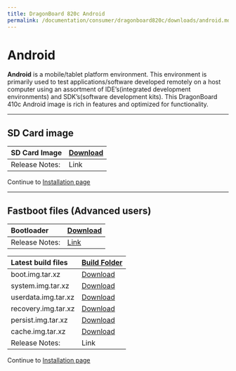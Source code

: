 ```yaml
---
title: DragonBoard 820c Android
permalink: /documentation/consumer/dragonboard820c/downloads/android.md.html
---
```

# Android

**Android** is a mobile/tablet platform environment. This environment is primarily used to test applications/software developed remotely on a host computer using an assortment of IDE’s(integrated development environments) and SDK’s(software development kits). This DragonBoard 410c Android image is rich in features and optimized for functionality.

***

## SD Card image

|   SD Card Image    |    [Download](http://builds.96boards.org/releases/dragonboard410c/qualcomm/android/16.03/dragonboard410c_sdcard_install_android-*.zip)    |
|:------------------|:-----------------------|
|Release Notes:     |Link       |

Continue to [Installation page](../installation)

***

## Fastboot files (Advanced users)

|   Bootloader    |    [Download](http://builds.96boards.org/releases/dragonboard410c/linaro/rescue/latest/dragonboard410c_bootloader_emmc_android-*.zip)    |
|:------------------|:-----------------------|
|Release Notes:      |   [Link](http://builds.96boards.org/releases/dragonboard410c/linaro/rescue/latest/)            |

|   Latest build files    |    [Build Folder](http://builds.96boards.org/releases/dragonboard410c/qualcomm/android/16.03/) |
|:------------------------|:-----------------------|
|boot.img.tar.xz          |[Download](http://builds.96boards.org/releases/dragonboard410c/qualcomm/android/16.03/boot.img.tar.xz)            |
|system.img.tar.xz        |[Download](http://builds.96boards.org/releases/dragonboard410c/qualcomm/android/16.03/system.img.tar.xz)            |
|userdata.img.tar.xz      |[Download](http://builds.96boards.org/releases/dragonboard410c/qualcomm/android/16.03/userdata.img.tar.xz)            |
|recovery.img.tar.xz      |[Download](http://builds.96boards.org/releases/dragonboard410c/qualcomm/android/16.03/recovery.img.tar.xz)            |
|persist.img.tar.xz       |[Download](http://builds.96boards.org/releases/dragonboard410c/qualcomm/android/16.03/persist.img.tar.xz)            |
|cache.img.tar.xz         |[Download](http://builds.96boards.org/releases/dragonboard410c/qualcomm/android/16.03/cache.img.tar.xz)            |
|Release Notes:     | Link       |

Continue to [Installation page](../installation)
